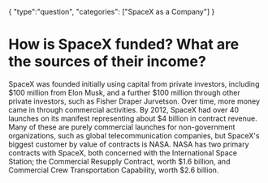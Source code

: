 {
    "type":"question",
    "categories": ["SpaceX as a Company"]
}

# How is SpaceX funded? What are the sources of their income?

SpaceX was founded initially using capital from private investors, including $100 million from Elon Musk, and a further $100 million through other private investors, such as Fisher Draper Jurvetson. Over time, more money came in through commercial activities. By 2012, SpaceX had over 40 launches on its manifest representing about $4 billion in contract revenue. Many of these are purely commercial launches for non-government organizations, such as global telecommunication companies, but SpaceX's biggest customer by value of contracts is NASA. NASA has two primary contracts with SpaceX, both concerned with the International Space Station; the Commercial Resupply Contract, worth $1.6 billion, and Commercial Crew Transportation Capability, worth $2.6 billion. 
